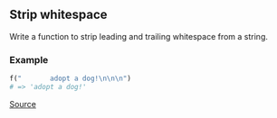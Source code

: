 ## Strip whitespace

Write a function to strip leading and trailing whitespace from a string.

### Example

```ruby
f("       adopt a dog!\n\n\n")
# => 'adopt a dog!'
```

[Source](http://rosettacode.org/wiki/Strip_whitespace_from_a_string/Top_and_tail)
